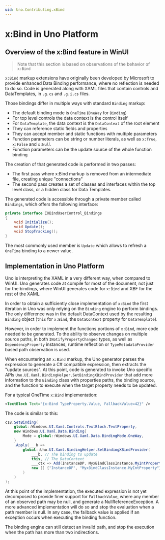 ```yaml
---
uid: Uno.Contributing.xBind
---
```


# x:Bind in Uno Platform

## Overview of the x:Bind feature in WinUI

> Note that this section is based on observations of the behavior of `x:Bind`

`x:Bind` markup extensions have originally been developed by Microsoft to provide enhanced Data Binding performance, where no reflection is needed to do so. Code is generated along with XAML files that contain controls and DataTemplates, in `.g.cs` and `.g.i.cs` files.

Those bindings differ in multiple ways with standard `Binding` markup:

- The default binding mode is `OneTime` (`OneWay` for `Binding`)
- For top level controls the data context is the control itself
- For `DataTemplate`, the data context is the `DataContext` of the root element
- They can reference static fields and properties
- They can accept member and static functions with multiple parameters
- Function parameters can be string or number literals, as well as `x:True`, `x:False` and `x:Null`
- Function parameters can be the update source of the whole function binding

The creation of that generated code is performed in two passes:

- The first pass where x:Bind markup is removed from an intermediate file, creating unique "connections"
- The second pass creates a set of classes and interfaces within the top level class, or a hidden class for Data Templates.

The generated code is accessible through a private member called `Bindings`, which offers the following interface:

```csharp
private interface IXBindUserControl_Bindings
{
    void Initialize();
    void Update();
    void StopTracking();
}
```

The most commonly used member is `Update` which allows to refresh a `OneTime` binding to a newer value.

## Implementation in Uno Platform

Uno is interpreting the XAML in a very different way, when compared to WinUI. Uno generates code at compile for most of the document, not just for the bindings, where WinUI generates code for `x:Bind` and XBF for the rest of the XAML.

In order to obtain a sufficiently close implementation of `x:Bind` the first iteration in Uno was only relying on the `Binding` engine to perform bindings. The only difference was in the default DataContext used by the resulting `Binding` object (`this` for `x:Bind`, the `DataContext` property for `DataTemplate`).

However, in order to implement the functions portions of `x:Bind`, more code needed to be generated. To the ability to observe changes on multiple source paths, in both `INotifyPropertyChanged` types, as well as `DependencyProperty` instances, runtime reflection or `TypeMetadataProvider` based path observation is used.

When encountering an `x:Bind` markup, the Uno generator parses the expression to generate a C# compatible expression, then extracts the "update sources". At this point, code is generated to invoke Uno specific APIs `Uno.UI.Xaml.BindingHelper.SetBindingXBindProvider` that add more information to the `Binding` class with properties paths, the binding source, and the function to execute when the target property needs to be updated.

For a typical OneTime `x:Bind` implementation:

```xml
<TextBlock Text="{x:Bind TypeProperty.Value, FallbackValue=42}" />
```

The code is similar to this:

```csharp
c18.SetBinding(
    global::Windows.UI.Xaml.Controls.TextBlock.TextProperty, 
    new Windows.UI.Xaml.Data.Binding{ 
        Mode = global::Windows.UI.Xaml.Data.BindingMode.OneWay,
    }
    .Apply(___b => 
        global::Uno.UI.Xaml.BindingHelper.SetBindingXBindProvider(
            ___b, // The binding to update
            this, // The DataContext
            ___ctx => Add(InstanceDP, MyxBindClassInstance.MyIntProperty), // the code to execute
            new [] {"InstanceDP", "MyxBindClassInstance.MyIntProperty"} // The properties to observe
        )
    )
);
```

At this point of the implementation, the executed expression is not yet decomposed to provide finer support for `FallbackValue`, where any member of an observed path may be null, and generate a NullReferenceException. A more advanced implementation will do so and stop the evaluation when a path member is null. In any case, the fallback value is applied if an exception occurs when executing the binding function.

The binding engine can still detect an invalid path, and stop the execution when the path has more than two indirections.
